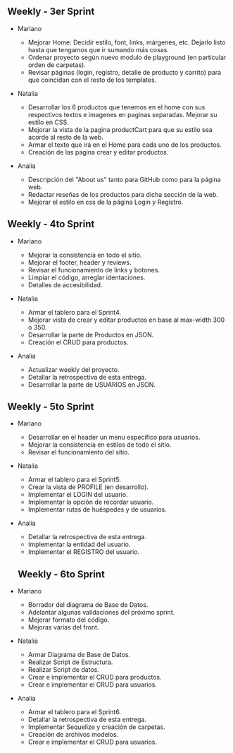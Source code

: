 ## Weekly - 3er Sprint

+ Mariano
    + Mejorar Home: Decidir estilo, font, links, márgenes, etc. Dejarlo listo hasta que tengamos que ir sumando más cosas.
    + Ordenar proyecto según nuevo modulo de playground (en particular orden de carpetas).
    + Revisar páginas (login, registro, detalle de producto y carrito) para que coincidan con el resto de los templates.

+ Natalia
    + Desarrollar los 6 productos que tenemos en el home con sus respectivos textos e imagenes en paginas separadas. Mejorar su estilo en CSS.
    + Mejorar la vista de la pagina productCart para que su estilo sea acorde al resto de la web.
    + Armar el texto que irá en el Home para cada uno de los productos.
    + Creación de las pagina crear y editar productos.

+ Analía
    + Descripción del "About us" tanto para GitHub como para la página web.
    + Redactar reseñas de los productos para dicha sección de la web.
    + Mejorar el estilo en css de la página Login y Registro.

## Weekly - 4to Sprint

+ Mariano
    + Mejorar la consistencia en todo el sitio.
    + Mejorar el footer, header y reviews. 
    + Revisar el funcionamiento de links y botones.
    + Limpiar el código, arreglar identaciones.
    + Detalles de accesibilidad.

+ Natalia
    + Armar el tablero para el Sprint4.
    + Mejorar vista de crear y editar productos en base al max-width 300 o 350.
    + Desarrollar la parte de Productos en JSON.
    + Creación el CRUD para productos.

+ Analía
    + Actualizar weekly del proyecto.
    + Detallar la retrospectiva de esta entrega.
    + Desarrollar la parte de USUARIOS en JSON.

## Weekly - 5to Sprint

+ Mariano
    + Desarrollar en el header un menu especifico para usuarios.
    + Mejorar la consistencia en estilos de todo el sitio.
    + Revisar el funcionamiento del sitio.

+ Natalia
    + Armar el tablero para el Sprint5.
    + Crear la vista de PROFILE (en desarrollo).
    + Implementar el LOGIN del usuario.
    + Implementar la opción de recordar usuario.
    + Implementar rutas de huéspedes y de usuarios.

+ Analía
    + Detallar la retrospectiva de esta entrega.
    + Implementar la entidad del usuario.
    + Implementar el REGISTRO del usuario.

    ## Weekly - 6to Sprint

+ Mariano
    + Borrador del diagrama de Base de Datos.   
    + Adelantar algunas validaciones del próximo sprint.
    + Mejorar formato del código.
    + Mejoras varias del front.

+ Natalia
    + Armar Diagrama de Base de Datos.
    + Realizar Script de Estructura.
    + Realizar Script de datos.
    + Crear e implementar el CRUD para productos.
    + Crear e implementar el CRUD para usuarios.

+ Analía
    + Armar el tablero para el Sprint6.
    + Detallar la retrospectiva de esta entrega.
    + Implementar Sequelize y creación de carpetas.
    + Creación de archivos modelos.
    + Crear e implementar el CRUD para usuarios.
